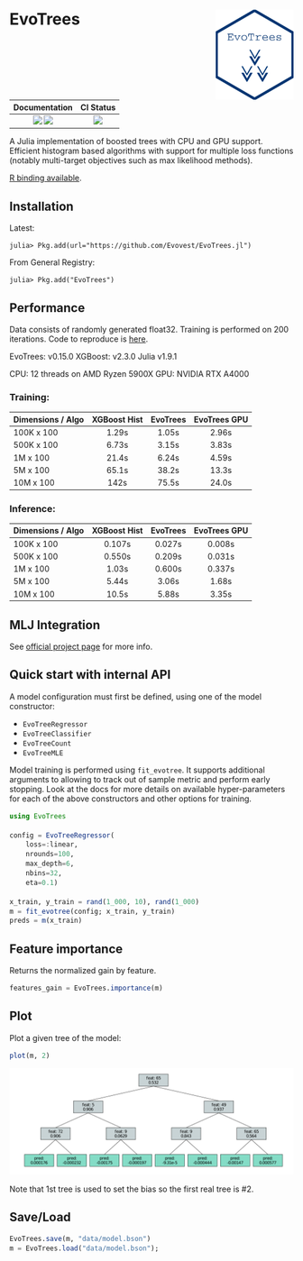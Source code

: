 
# EvoTrees <a href="https://evovest.github.io/EvoTrees.jl/dev/"><img src="figures/hex-evotrees-2.png" align="right" height="160"/></a>


| Documentation | CI Status |
|:------------------------:|:----------------:|
| [![][docs-stable-img]][docs-stable-url] [![][docs-latest-img]][docs-latest-url] | [![][ci-img]][ci-url] |

[docs-latest-img]: https://img.shields.io/badge/docs-latest-blue.svg
[docs-latest-url]: https://evovest.github.io/EvoTrees.jl/dev

[docs-stable-img]: https://img.shields.io/badge/docs-stable-blue.svg
[docs-stable-url]: https://evovest.github.io/EvoTrees.jl/stable

[ci-img]: https://github.com/Evovest/EvoTrees.jl/workflows/CI/badge.svg
[ci-url]: https://github.com/Evovest/EvoTrees.jl/actions?query=workflow%3ACI+branch%3Amain

A Julia implementation of boosted trees with CPU and GPU support.
Efficient histogram based algorithms with support for multiple loss functions (notably multi-target objectives such as max likelihood methods).

[R binding available](https://github.com/Evovest/EvoTrees).


## Installation

Latest:

```julia-repl
julia> Pkg.add(url="https://github.com/Evovest/EvoTrees.jl")
```

From General Registry:

```julia-repl
julia> Pkg.add("EvoTrees")
```

## Performance

Data consists of randomly generated float32. Training is performed on 200 iterations. Code to reproduce is [here](https://github.com/Evovest/EvoTrees.jl/blob/main/experiments/benchmarks-regressor.jl). 

EvoTrees: v0.15.0
XGBoost: v2.3.0
Julia v1.9.1

CPU: 12 threads on AMD Ryzen 5900X
GPU: NVIDIA RTX A4000

### Training: 

| Dimensions   / Algo | XGBoost Hist | EvoTrees | EvoTrees GPU |
|---------------------|:------------:|:--------:|:------------:|
| 100K x 100          |     1.29s    |   1.05s  |     2.96s    |
| 500K x 100          |     6.73s    |   3.15s  |     3.83s    |
| 1M x 100            |     21.4s    |   6.24s  |     4.59s    |
| 5M x 100            |     65.1s    |   38.2s  |     13.3s    |
| 10M x 100           |     142s     |   75.5s  |     24.0s    |

### Inference:

| Dimensions   / Algo | XGBoost Hist | EvoTrees | EvoTrees GPU |
|---------------------|:------------:|:--------:|:------------:|
| 100K x 100          |    0.107s    |  0.027s  |    0.008s    |
| 500K x 100          |    0.550s    |  0.209s  |    0.031s    |
| 1M x 100            |    1.03s     |  0.600s  |    0.337s    |
| 5M x 100            |    5.44s     |  3.06s   |    1.68s     |
| 10M x 100           |    10.5s     |  5.88s   |    3.35s     |

## MLJ Integration

See [official project page](https://github.com/alan-turing-institute/MLJ.jl) for more info.

## Quick start with internal API

A model configuration must first be defined, using one of the model constructor:
- `EvoTreeRegressor`
- `EvoTreeClassifier`
- `EvoTreeCount`
- `EvoTreeMLE`

Model training is performed using `fit_evotree`. 
It supports additional arguments to allowing to track out of sample metric and perform early stopping. 
Look at the docs for more details on available hyper-parameters for each of the above constructors and other options for training.

```julia
using EvoTrees

config = EvoTreeRegressor(
    loss=:linear, 
    nrounds=100, 
    max_depth=6,
    nbins=32,
    eta=0.1)

x_train, y_train = rand(1_000, 10), rand(1_000)
m = fit_evotree(config; x_train, y_train)
preds = m(x_train)
```

## Feature importance

Returns the normalized gain by feature.

```julia
features_gain = EvoTrees.importance(m)
```

## Plot

Plot a given tree of the model:

```julia
plot(m, 2)
```

![](figures/plot_tree.png)

Note that 1st tree is used to set the bias so the first real tree is #2.

## Save/Load

```julia
EvoTrees.save(m, "data/model.bson")
m = EvoTrees.load("data/model.bson");
```
